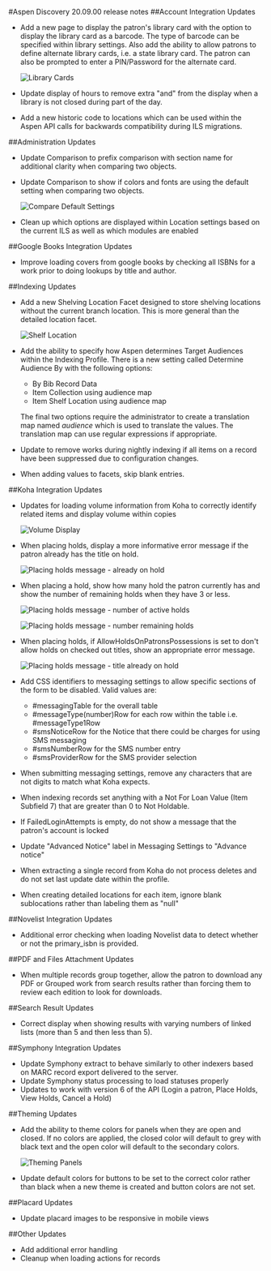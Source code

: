 #Aspen Discovery 20.09.00 release notes
##Account Integration Updates
- Add a new page to display the patron's library card with the option to display the library card as a barcode. The type of barcode can be specified within library settings. Also add the ability to allow patrons to define alternate library cards, i.e. a state library card. The patron can also be prompted to enter a PIN/Password for the alternate card.
  
  ![Library Cards](/release_notes/images/20_09_00_library_cards.png)
- Update display of hours to remove extra "and" from the display when a library is not closed during part of the day.
- Add a new historic code to locations which can be used within the Aspen API calls for backwards compatibility during ILS migrations.

##Administration Updates
- Update Comparison to prefix comparison with section name for additional clarity when comparing two objects.
- Update Comparison to show if colors and fonts are using the default setting when comparing two objects.

  ![Compare Default Settings](/release_notes/images/20_09_00_admin_compare_default.png)
- Clean up which options are displayed within Location settings based on the current ILS as well as which modules are enabled

##Google Books Integration Updates
- Improve loading covers from google books by checking all ISBNs for a work prior to doing lookups by title and author.  

##Indexing Updates
- Add a new Shelving Location Facet designed to store shelving locations without the current branch location.  This is more general than the detailed location facet.

  ![Shelf Location](/release_notes/images/20_09_00_shelf_location.png)
- Add the ability to specify how Aspen determines Target Audiences within the Indexing Profile.  There is a new setting called Determine Audience By with the following options:
  - By Bib Record Data
  - Item Collection using audience map
  - Item Shelf Location using audience map
  
  The final two options require the administrator to create a translation map named *audience* which is used to translate the values.  The translation map can use regular expressions if appropriate.  
- Update to remove works during nightly indexing if all items on a record have been suppressed due to configuration changes. 
- When adding values to facets, skip blank entries.

##Koha Integration Updates
- Updates for loading volume information from Koha to correctly identify related items and display volume within copies

  ![Volume Display](/release_notes/images/20_09_00_Volume_display.png)
- When placing holds, display a more informative error message if the patron already has the title on hold.

  ![Placing holds message - already on hold](/release_notes/images/20_09_00_title_already_on_hold.png)
- When placing a hold, show how many hold the patron currently has and show the number of remaining holds when they have 3 or less. 

  ![Placing holds message - number of active holds](/release_notes/images/20_09_00_number_active_holds.png)
  
  ![Placing holds message - number remaining holds](/release_notes/images/20_09_00_number_remaining_holds.png)
  
- When placing holds, if AllowHoldsOnPatronsPossessions is set to don't allow holds on checked out titles, show an appropriate error message.

  ![Placing holds message - title already on hold](/release_notes/images/20_09_00_hold_already_checked_out.png)  
- Add CSS identifiers to messaging settings to allow specific sections of the form to be disabled. Valid values are: 
  - \#messagingTable for the overall table 
  - \#messageType(number)Row for each row within the table i.e. \#messageType1Row
  - \#smsNoticeRow for the Notice that there could be charges for using SMS messaging
  - \#smsNumberRow for the SMS number entry
  - \#smsProviderRow for the SMS provider selection
- When submitting messaging settings, remove any characters that are not digits to match what Koha expects.
- When indexing records set anything with a Not For Loan Value (Item Subfield 7) that are greater than 0 to Not Holdable.
- If FailedLoginAttempts is empty, do not show a message that the patron's account is locked
- Update "Advanced Notice" label in Messaging Settings to "Advance notice"
- When extracting a single record from Koha do not process deletes and do not set last update date within the profile. 
- When creating detailed locations for each item, ignore blank sublocations rather than labeling them as "null" 

##Novelist Integration Updates
- Additional error checking when loading Novelist data to detect whether or not the primary_isbn is provided.

##PDF and Files Attachment Updates
- When multiple records group together, allow the patron to download any PDF or Grouped work from search results rather than forcing them to review each edition to look for downloads.  

##Search Result Updates
- Correct display when showing results with varying numbers of linked lists (more than 5 and then less than 5).

##Symphony Integration Updates
- Update Symphony extract to behave similarly to other indexers based on MARC record export delivered to the server.
- Update Symphony status processing to load statuses properly
- Updates to work with version 6 of the API (Login a patron, Place Holds, View Holds, Cancel a Hold)

##Theming Updates
- Add the ability to theme colors for panels when they are open and closed.  If no colors are applied, the closed color will default to grey with black text and the open color will default to the secondary colors.
 
  ![Theming Panels](/release_notes/images/20_09_00_theme_panels.png)
- Update default colors for buttons to be set to the correct color rather than black when a new theme is created and button colors are not set.

##Placard Updates
- Update placard images to be responsive in mobile views

##Other Updates
- Add additional error handling
- Cleanup when loading actions for records 